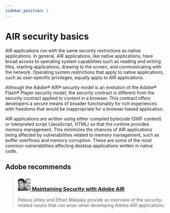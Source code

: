 ```yaml
---
sidebar_position: 1
---
```


# AIR security basics

AIR applications run with the same security restrictions as native applications.
In general, AIR applications, like native applications, have broad access to
operating system capabilities such as reading and writing files, starting
applications, drawing to the screen, and communicating with the network.
Operating system restrictions that apply to native applications, such as
user-specific privileges, equally apply to AIR applications.

Although the Adobe® AIR® security model is an evolution of the Adobe® Flash®
Player security model, the security contract is different from the security
contract applied to content in a browser. This contract offers developers a
secure means of broader functionality for rich experiences with freedoms that
would be inappropriate for a browser-based application.

AIR applications are written using either compiled bytecode (SWF content) or
interpreted script (JavaScript, HTML) so that the runtime provides memory
management. This minimizes the chances of AIR applications being affected by
vulnerabilities related to memory management, such as buffer overflows and
memory corruption. These are some of the most common vulnerabilities affecting
desktop applications written in native code.

## Adobe recommends

> ### [![](../../img/ethanAndpeleus.png) Maintaining Security with Adobe AIR](https://web.archive.org/web/20130309154244/http://tv.adobe.com/watch/max-2008-develop/maintaining-security-with-adobe-air/)
>
> Peleus Uhley and Ethan Malasky provide an overview of the security-related
> issues that can arise when developing Adobe AIR applications.
